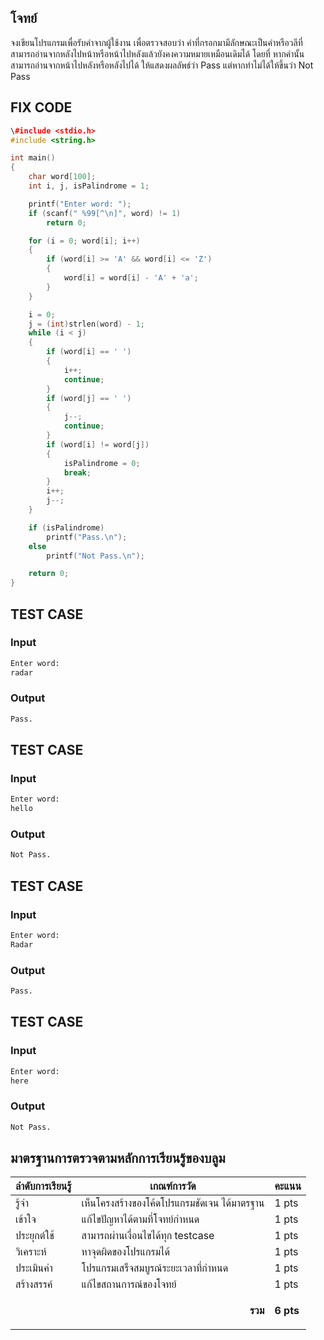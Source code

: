 ## โจทย์

จงเขียนโปรแกรมเพื่อรับคำจากผู้ใช้งาน เพื่อตรวจสอบว่า คำที่กรอกมามีลักษณะเป็นคำหรือวลีที่สามารถอ่านจากหลังไปหน้าหรือหน้าไปหลังแล้วยังคงความหมายเหมือนเดิมได้ โดยที่ หากคำนั้นสามารถอ่านจากหน้าไปหลังหรือหลังไปได้ ให้แสดงผลลัพธ์ว่า Pass แต่หากทำไม่ได้ให้ขึ้นว่า Not Pass


## FIX CODE
```c++
\#include <stdio.h>
#include <string.h>

int main()
{
    char word[100];
    int i, j, isPalindrome = 1;

    printf("Enter word: ");
    if (scanf(" %99[^\n]", word) != 1)
        return 0;

    for (i = 0; word[i]; i++)
    {
        if (word[i] >= 'A' && word[i] <= 'Z')
        {
            word[i] = word[i] - 'A' + 'a';
        }
    }

    i = 0;
    j = (int)strlen(word) - 1;
    while (i < j)
    {
        if (word[i] == ' ')
        {
            i++;
            continue;
        }
        if (word[j] == ' ')
        {
            j--;
            continue;
        }
        if (word[i] != word[j])
        {
            isPalindrome = 0;
            break;
        }
        i++;
        j--;
    }

    if (isPalindrome)
        printf("Pass.\n");
    else
        printf("Not Pass.\n");

    return 0;
}

```

## TEST CASE
### Input
```bash
Enter word:
radar
```
### Output
```bash
Pass.
```

## TEST CASE
### Input
```bash
Enter word:
hello
```
### Output
```bash
Not Pass.
```

## TEST CASE
### Input
```bash
Enter word:
Radar
```
### Output
```bash
Pass.
```

## TEST CASE
### Input
```bash
Enter word:
here
```
### Output
```bash
Not Pass.
```

## มาตรฐานการตรวจตามหลักการเรียนรู้ของบลูม
| ลำดับการเรียนรู้ | เกณฑ์การวัด | คะแนน |
| -------- | -------- | -------- |
| รู้จำ | เห็นโครงสร้างของโค้ดโปรแกรมชัดเจน ได้มาตรฐาน | 1 pts |
| เข้าใจ | แก้ไขปัญหาได้ตามที่โจทย์กำหนด | 1 pts |
| ประยุกต์ใช้ | สามารถผ่านเงื่อนไขได้ทุก testcase | 1 pts |
| วิเคราะห์ | หาจุดผิดของโปรแกรมได้ | 1 pts |
| ประเมินค่า | โปรแกรมเสร็จสมบูรณ์ระยะเวลาที่กำหนด | 1 pts |
| สร้างสรรค์ | แก้ไขสถานการณ์ของโจทย์ | 1 pts |
||<p style='text-align: right !important;'>**รวม**</p>|**6 pts**|
